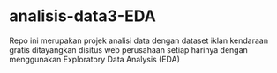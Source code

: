 # analisis-data3-EDA
Repo ini merupakan projek analisi data dengan dataset iklan kendaraan gratis ditayangkan disitus web perusahaan setiap harinya dengan menggunakan Exploratory Data Analysis (EDA)
